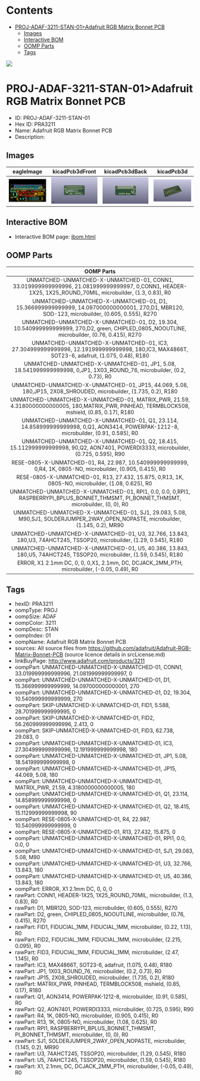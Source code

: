 



Contents
========

* [PROJ-ADAF-3211-STAN-01>Adafruit RGB Matrix Bonnet PCB](#proj-adaf-3211-stan-01adafruit-rgb-matrix-bonnet-pcb)
	* [Images](#images)
	* [Interactive BOM](#interactive-bom)
	* [OOMP Parts](#oomp-parts)
	* [Tags](#tags)
  
![][im]
# PROJ-ADAF-3211-STAN-01>Adafruit RGB Matrix Bonnet PCB

- ID: PROJ-ADAF-3211-STAN-01
- Hex ID: PRA3211
- Name: Adafruit RGB Matrix Bonnet PCB
- Description: 

## Images
  
  

|eagleImage|kicadPcb3dFront|kicadPcb3dBack|kicadPcb3d|
| :---: | :---: | :---: | :---: |
|[![eagleImage](eagleImage_140.png)](eagleImage_600.png)|[![kicadPcb3dFront](kicadPcb3dFront_140.png)](kicadPcb3dFront_600.png)|[![kicadPcb3dBack](kicadPcb3dBack_140.png)](kicadPcb3dBack_600.png)|[![kicadPcb3d](kicadPcb3d_140.png)](kicadPcb3d_600.png)|

## Interactive BOM

- Interactive BOM page: [ibom.html](kicad/bom/ibom.html)

## OOMP Parts
  

|OOMP Parts|
| :---: |
|UNMATCHED-UNMATCHED-X-UNMATCHED-01, CONN1, 33.019999999999996, 21.081999999999997, 0,CONN1, HEADER-1X25, 1X25_ROUND_70MIL, microbuilder, (1.3, 0.83), R0|
|UNMATCHED-UNMATCHED-X-UNMATCHED-01, D1, 15.366999999999999, 14.097000000000001, 270,D1, MBR120, SOD-123, microbuilder, (0.605, 0.555), R270|
|UNMATCHED-UNMATCHED-X-UNMATCHED-01, D2, 19.304, 10.540999999999999, 270,D2, green, CHIPLED_0805_NOOUTLINE, microbuilder, (0.76, 0.415), R270|
|UNMATCHED-UNMATCHED-X-UNMATCHED-01, IC3, 27.304999999999996, 12.191999999999998, 180,IC3, MAX4866T, SOT23-6, adafruit, (1.075, 0.48), R180|
|UNMATCHED-UNMATCHED-X-UNMATCHED-01, JP1, 5.08, 18.541999999999998, 0,JP1, 1X03_ROUND_76, microbuilder, (0.2, 0.73), R0|
|UNMATCHED-UNMATCHED-X-UNMATCHED-01, JP15, 44.069, 5.08, 180,JP15, 2X08_SHROUDED, microbuilder, (1.735, 0.2), R180|
|UNMATCHED-UNMATCHED-X-UNMATCHED-01, MATRIX_PWR, 21.59, 4.3180000000000005, 180,MATRIX_PWR, PINHEAD, TERMBLOCK508, mshield, (0.85, 0.17), R180|
|UNMATCHED-UNMATCHED-X-UNMATCHED-01, Q1, 23.114, 14.858999999999998, 0,Q1, AON3414, POWERPAK-1212-8, microbuilder, (0.91, 0.585), R0|
|UNMATCHED-UNMATCHED-X-UNMATCHED-01, Q2, 18.415, 15.112999999999998, 90,Q2, AON7401, POWERDI3333, microbuilder, (0.725, 0.595), R90|
|RESE-0805-X-UNMATCHED-01, R4, 22.987, 10.540999999999999, 0,R4, 1K, 0805-NO, microbuilder, (0.905, 0.415), R0|
|RESE-0805-X-UNMATCHED-01, R13, 27.432, 15.875, 0,R13, 1K, 0805-NO, microbuilder, (1.08, 0.625), R0|
|UNMATCHED-UNMATCHED-X-UNMATCHED-01, RPI1, 0.0, 0.0, 0,RPI1, RASPBERRYPI_BPLUS_BONNET_THMSMT, PI_BONNET_THMSMT, microbuilder, (0, 0), R0|
|UNMATCHED-UNMATCHED-X-UNMATCHED-01, SJ1, 29.083, 5.08, M90,SJ1, SOLDERJUMPER_2WAY_OPEN_NOPASTE, microbuilder, (1.145, 0.2), MR90|
|UNMATCHED-UNMATCHED-X-UNMATCHED-01, U3, 32.766, 13.843, 180,U3, 74AHCT245, TSSOP20, microbuilder, (1.29, 0.545), R180|
|UNMATCHED-UNMATCHED-X-UNMATCHED-01, U5, 40.386, 13.843, 180,U5, 74AHCT245, TSSOP20, microbuilder, (1.59, 0.545), R180|
|ERROR, X1 2.1mm DC, 0, 0, 0,X1, 2.1mm, DC, DCJACK_2MM_PTH, microbuilder, (-0.05, 0.49), R0|

## Tags

- hexID: PRA3211
- oompType: PROJ
- oompSize: ADAF
- oompColor: 3211
- oompDesc: STAN
- oompIndex: 01
- oompName: Adafruit RGB Matrix Bonnet PCB
- sources: All source files from https://github.com/adafruit/Adafruit-RGB-Matrix-Bonnet-PCB (source licence details in srcLicense.md)
- linkBuyPage: http://www.adafruit.com/products/3211
- oompPart: UNMATCHED-UNMATCHED-X-UNMATCHED-01, CONN1, 33.019999999999996, 21.081999999999997, 0
- oompPart: UNMATCHED-UNMATCHED-X-UNMATCHED-01, D1, 15.366999999999999, 14.097000000000001, 270
- oompPart: UNMATCHED-UNMATCHED-X-UNMATCHED-01, D2, 19.304, 10.540999999999999, 270
- oompPart: SKIP-UNMATCHED-X-UNMATCHED-01, FID1, 5.588, 28.701999999999995, 0
- oompPart: SKIP-UNMATCHED-X-UNMATCHED-01, FID2, 56.260999999999996, 2.413, 0
- oompPart: SKIP-UNMATCHED-X-UNMATCHED-01, FID3, 62.738, 29.083, 0
- oompPart: UNMATCHED-UNMATCHED-X-UNMATCHED-01, IC3, 27.304999999999996, 12.191999999999998, 180
- oompPart: UNMATCHED-UNMATCHED-X-UNMATCHED-01, JP1, 5.08, 18.541999999999998, 0
- oompPart: UNMATCHED-UNMATCHED-X-UNMATCHED-01, JP15, 44.069, 5.08, 180
- oompPart: UNMATCHED-UNMATCHED-X-UNMATCHED-01, MATRIX_PWR, 21.59, 4.3180000000000005, 180
- oompPart: UNMATCHED-UNMATCHED-X-UNMATCHED-01, Q1, 23.114, 14.858999999999998, 0
- oompPart: UNMATCHED-UNMATCHED-X-UNMATCHED-01, Q2, 18.415, 15.112999999999998, 90
- oompPart: RESE-0805-X-UNMATCHED-01, R4, 22.987, 10.540999999999999, 0
- oompPart: RESE-0805-X-UNMATCHED-01, R13, 27.432, 15.875, 0
- oompPart: UNMATCHED-UNMATCHED-X-UNMATCHED-01, RPI1, 0.0, 0.0, 0
- oompPart: UNMATCHED-UNMATCHED-X-UNMATCHED-01, SJ1, 29.083, 5.08, M90
- oompPart: UNMATCHED-UNMATCHED-X-UNMATCHED-01, U3, 32.766, 13.843, 180
- oompPart: UNMATCHED-UNMATCHED-X-UNMATCHED-01, U5, 40.386, 13.843, 180
- oompPart: ERROR, X1 2.1mm DC, 0, 0, 0
- rawPart: CONN1, HEADER-1X25, 1X25_ROUND_70MIL, microbuilder, (1.3, 0.83), R0
- rawPart: D1, MBR120, SOD-123, microbuilder, (0.605, 0.555), R270
- rawPart: D2, green, CHIPLED_0805_NOOUTLINE, microbuilder, (0.76, 0.415), R270
- rawPart: FID1, FIDUCIAL_1MM, FIDUCIAL_1MM, microbuilder, (0.22, 1.13), R0
- rawPart: FID2, FIDUCIAL_1MM, FIDUCIAL_1MM, microbuilder, (2.215, 0.095), R0
- rawPart: FID3, FIDUCIAL_1MM, FIDUCIAL_1MM, microbuilder, (2.47, 1.145), R0
- rawPart: IC3, MAX4866T, SOT23-6, adafruit, (1.075, 0.48), R180
- rawPart: JP1, 1X03_ROUND_76, microbuilder, (0.2, 0.73), R0
- rawPart: JP15, 2X08_SHROUDED, microbuilder, (1.735, 0.2), R180
- rawPart: MATRIX_PWR, PINHEAD, TERMBLOCK508, mshield, (0.85, 0.17), R180
- rawPart: Q1, AON3414, POWERPAK-1212-8, microbuilder, (0.91, 0.585), R0
- rawPart: Q2, AON7401, POWERDI3333, microbuilder, (0.725, 0.595), R90
- rawPart: R4, 1K, 0805-NO, microbuilder, (0.905, 0.415), R0
- rawPart: R13, 1K, 0805-NO, microbuilder, (1.08, 0.625), R0
- rawPart: RPI1, RASPBERRYPI_BPLUS_BONNET_THMSMT, PI_BONNET_THMSMT, microbuilder, (0, 0), R0
- rawPart: SJ1, SOLDERJUMPER_2WAY_OPEN_NOPASTE, microbuilder, (1.145, 0.2), MR90
- rawPart: U3, 74AHCT245, TSSOP20, microbuilder, (1.29, 0.545), R180
- rawPart: U5, 74AHCT245, TSSOP20, microbuilder, (1.59, 0.545), R180
- rawPart: X1, 2.1mm, DC, DCJACK_2MM_PTH, microbuilder, (-0.05, 0.49), R0



[im]: kicadPcb3d_450.png
